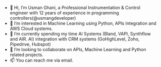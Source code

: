 - 👋 Hi, I’m Usman Ghani, a Professional Instrumentation & Control engineer with 12 years of experience in programming controllers(@usmangdeveloper)
- 👀 I’m interested in Machine Learning using Python, APIs Integration and AWS Cloud systems.
- 🌱 I’m currently spending my time  AI Systems (Bland, VAPI, Synthflow and AIR. AI) integration with CRM systems (GoHighLevel, Zoho, Pipedrive, Hubspot)
- 💞️ I’m looking to collaborate on APIs, Machine Learning and Python related projects.
- 📫  You can reach me via email.

<!---
usmangdeveloper/usmangdeveloper is a ✨ special ✨ repository because its `README.md` (this file) appears on your GitHub profile.
You can click the Preview link to take a look at your changes.
--->
